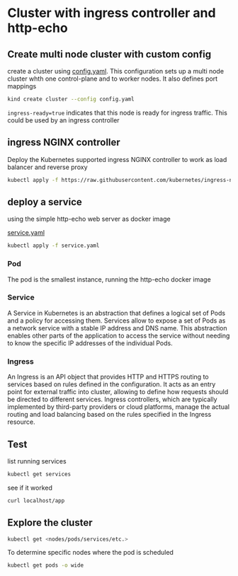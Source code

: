 # Cluster with ingress controller and http-echo

## Create multi node cluster with custom config

create a cluster using [config.yaml](config.yaml). This configuration sets up a multi node cluster whth one control-plane and to worker nodes. It also defines port mappings

```bash
kind create cluster --config config.yaml
```

`ingress-ready=true` indicates that this node is ready for ingress traffic. This could be used by an ingress controller

## ingress NGINX controller

Deploy the Kubernetes supported ingress NGINX controller to work as load balancer and reverse proxy

```bash
kubectl apply -f https://raw.githubusercontent.com/kubernetes/ingress-nginx/main/deploy/static/provider/kind/deploy.yaml
```

## deploy a service

using the simple http-echo web server as docker image

[service.yaml](service.yaml)

```bash
kubectl apply -f service.yaml
```

### Pod
The pod is the smallest instance, running the http-echo docker image

### Service 
A Service in Kubernetes is an abstraction that defines a logical set of Pods and a policy for accessing them. Services allow to expose a set of Pods as a network service with a stable IP address and DNS name. This abstraction enables other parts of the application to access the service without needing to know the specific IP addresses of the individual Pods.

### Ingress
An Ingress is an API object that provides HTTP and HTTPS routing to services based on rules defined in the configuration. It acts as an entry point for external traffic into cluster, allowing to define how requests should be directed to different services. Ingress controllers, which are typically implemented by third-party providers or cloud platforms, manage the actual routing and load balancing based on the rules specified in the Ingress resource.

## Test

list running services
```bash
kubectl get services
```

see if it worked
```bash
curl localhost/app
```

## Explore the cluster

```bash
kubectl get <nodes/pods/services/etc.>
```

To determine specific nodes where the pod is scheduled 
```bash
kubectl get pods -o wide
```

